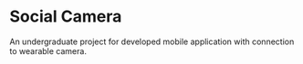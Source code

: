 # Social Camera

An undergraduate project for developed mobile application with connection to wearable camera.
